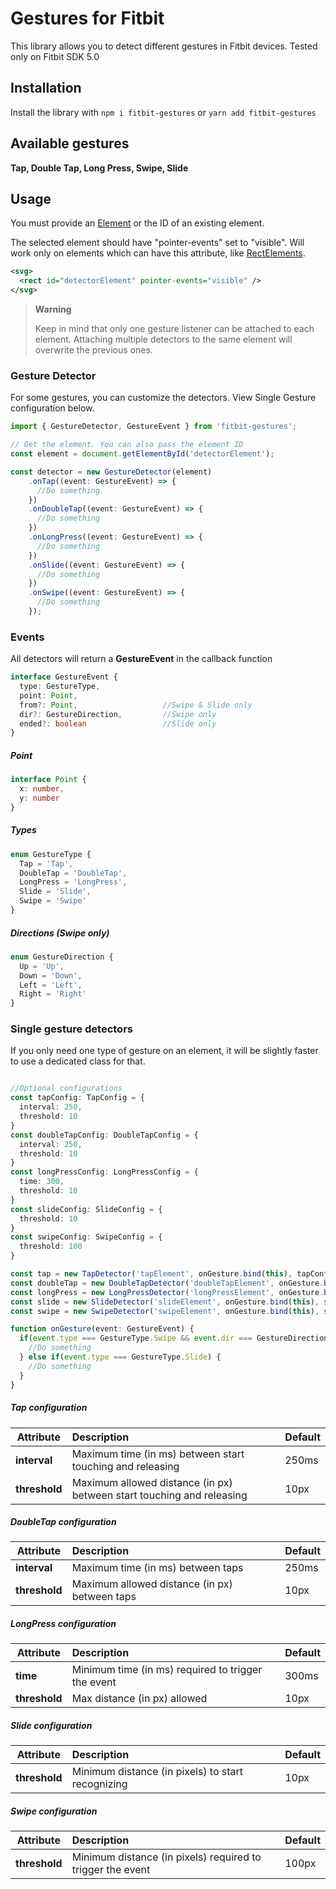 # Gestures for Fitbit

This library allows you to detect different gestures in Fitbit devices. Tested only on Fitbit SDK 5.0

## Installation

Install the library with `npm i fitbit-gestures` or `yarn add fitbit-gestures` 

## Available gestures

**Tap, Double Tap, Long Press, Swipe, Slide**

## Usage

You must provide an [Element](https://dev.fitbit.com/build/reference/device-api/document/#interface-element) or the ID of an existing element.

The selected element should have "pointer-events" set to "visible". Will work only on elements which can have this attribute, like [RectElements](https://dev.fitbit.com/build/guides/user-interface/svg/#rectangles).

```xml
<svg>
  <rect id="detectorElement" pointer-events="visible" />
</svg>
```

> **Warning**
>
> Keep in mind that only one gesture listener can be attached to each element. Attaching multiple detectors to the same element will overwrite the previous ones. 


### Gesture Detector

For some gestures, you can customize the detectors. View Single Gesture configuration below.

```typescript
import { GestureDetector, GestureEvent } from 'fitbit-gestures';

// Get the element. You can also pass the element ID
const element = document.getElementById('detectorElement'); 

const detector = new GestureDetector(element)
    .onTap((event: GestureEvent) => {
      //Do something
    })
    .onDoubleTap((event: GestureEvent) => {
      //Do something
    })
    .onLongPress((event: GestureEvent) => {
      //Do something
    })
    .onSlide((event: GestureEvent) => {
      //Do something
    })
    .onSwipe((event: GestureEvent) => {
      //Do something
    });
```

### Events

All detectors will return a **GestureEvent** in the callback function

```typescript
interface GestureEvent {
  type: GestureType,
  point: Point,
  from?: Point,                   //Swipe & Slide only
  dir?: GestureDirection,         //Swipe only
  ended?: boolean                 //Slide only
}
```

##### Point
```typescript
interface Point {
  x: number,
  y: number
}
```

##### Types

```typescript
enum GestureType {
  Tap = 'Tap',
  DoubleTap = 'DoubleTap',
  LongPress = 'LongPress',
  Slide = 'Slide',
  Swipe = 'Swipe'
}
```

##### Directions (Swipe only)

```typescript
enum GestureDirection {
  Up = 'Up',
  Down = 'Down',
  Left = 'Left',
  Right = 'Right'
}
```

### Single gesture detectors

If you only need one type of gesture on an element, it will be slightly faster to use a dedicated class for that. 

```typescript

//Optional configurations
const tapConfig: TapConfig = {
  interval: 250,
  threshold: 10
}
const doubleTapConfig: DoubleTapConfig = {
  interval: 250,
  threshold: 10
}
const longPressConfig: LongPressConfig = {
  time: 300,
  threshold: 10
}
const slideConfig: SlideConfig = {
  threshold: 10
}
const swipeConfig: SwipeConfig = {
  threshold: 100
}

const tap = new TapDetector('tapElement', onGesture.bind(this), tapConfig);
const doubleTap = new DoubleTapDetector('doubleTapElement', onGesture.bind(this), doubleTapConfig);
const longPress = new LongPressDetector('longPressElement', onGesture.bind(this));
const slide = new SlideDetector('slideElement', onGesture.bind(this), slideConfig);
const swipe = new SwipeDetector('swipeElement', onGesture.bind(this), swipeConfig);

function onGesture(event: GestureEvent) {
  if(event.type === GestureType.Swipe && event.dir === GestureDirection.Down) {
    //Do something
  } else if(event.type === GestureType.Slide) {
    //Do something
  }
}
```
##### Tap configuration

| Attribute | Description | Default |
| --- | :--- | --- |
| **interval** | Maximum time (in ms) between start touching and releasing | 250ms
| **threshold** | Maximum allowed distance (in px) between start touching and releasing | 10px

##### DoubleTap configuration

| Attribute | Description | Default |
| --- | :--- | --- |
| **interval** | Maximum time (in ms) between taps | 250ms
| **threshold** | Maximum allowed distance (in px) between taps | 10px

##### LongPress configuration

| Attribute | Description | Default |
| --- | :--- | --- |
| **time** | Minimum time (in ms) required to trigger the event | 300ms
| **threshold** | Max distance (in px) allowed | 10px

##### Slide configuration

| Attribute | Description | Default |
| --- | :--- | --- |
| **threshold** | Minimum distance (in pixels) to start recognizing | 10px

##### Swipe configuration

| Attribute | Description | Default |
| --- | :--- | --- |
| **threshold** | Minimum distance (in pixels) required to trigger the event | 100px

